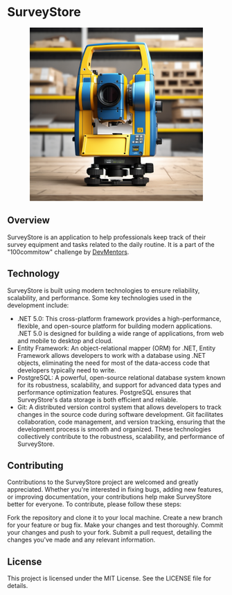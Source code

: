 # SurveyStore

<div align="center">
  <img src="docs/SurveyStore logo.png" width="400" height="400">
</div>

## Overview
SurveyStore is an application to help professionals keep track of their survey equipment and tasks related to the daily routine. It is a part of the "100commitow" challenge by [DevMentors](https://github.com/devmentors). 

## Technology
SurveyStore is built using modern technologies to ensure reliability, scalability, and performance. Some key technologies used in the development include:

- .NET 5.0: This cross-platform framework provides a high-performance, flexible, and open-source platform for building modern applications. .NET 5.0 is designed for building a wide range of applications, from web and mobile to desktop and cloud.
- Entity Framework: An object-relational mapper (ORM) for .NET, Entity Framework allows developers to work with a database using .NET objects, eliminating the need for most of the data-access code that developers typically need to write.
- PostgreSQL: A powerful, open-source relational database system known for its robustness, scalability, and support for advanced data types and performance optimization features. PostgreSQL ensures that SurveyStore's data storage is both efficient and reliable.
- Git: A distributed version control system that allows developers to track changes in the source code during software development. Git facilitates collaboration, code management, and version tracking, ensuring that the development process is smooth and organized.
These technologies collectively contribute to the robustness, scalability, and performance of SurveyStore.

## Contributing
Contributions to the SurveyStore project are welcomed and greatly appreciated. Whether you're interested in fixing bugs, adding new features, or improving documentation, your contributions help make SurveyStore better for everyone. To contribute, please follow these steps:

Fork the repository and clone it to your local machine.
Create a new branch for your feature or bug fix.
Make your changes and test thoroughly.
Commit your changes and push to your fork.
Submit a pull request, detailing the changes you've made and any relevant information.

## License
This project is licensed under the MIT License. See the LICENSE file for details.
